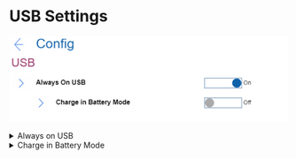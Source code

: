 # USB Settings #

![](./img/usb.png)

<details><summary>Always on USB</summary>

Whether the USB ports can charge external device during low power states (standby, hibernate or power-off).

!> If the system runs on battery mode, this works only in standby mode.

Possible options:

1.	**On** - the USB ports are powered during low power states. Default.
2.	Off - USB ports are disabled during low power states.

| WMI Setting name | Values | Locked by SVP | AMD/Intel |
|:---|:---|:---|:---|
| AlwaysOnUSB | Disable, Enable | No | Both |

</details>

<details><summary>Charge in Battery Mode</summary>

Whether to enable charging when system is in hibernate or power-off state and in battery mode.

?> Visible only if 'Always on USB' is Enabled.

Possible options:

1.	On
2.	**Off** - Default.

| WMI Setting name | Values | Locked by SVP | AMD/Intel |
|:---|:---|:---|:---|
| ChargeInBatteryMode | Disable, Enable | No | Both |

</details>
